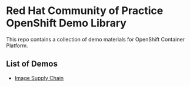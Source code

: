 # Red Hat Community of Practice OpenShift Demo Library

This repo contains a collection of demo materials for OpenShift Container Platform.

## List of Demos

* [Image Supply Chain](image-supply-chain)

